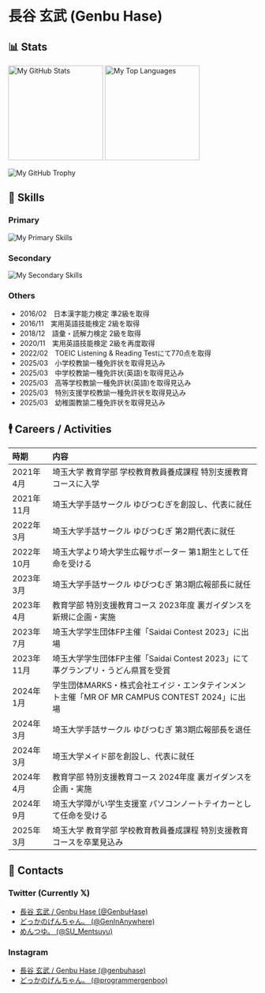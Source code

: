 # 長谷 玄武 (Genbu Hase)

## 📊 Stats

<p align="left">
  <img alt="My GitHub Stats" src="https://github-readme-stats.vercel.app/api?username=GenbuHase&show_icons=true&include_all_commits=true" height="192" />
  <img alt="My Top Languages" src="https://github-readme-stats.vercel.app/api/top-langs/?username=GenbuHase&layout=donut" height="192" />
</p>

![My GitHub Trophy](https://github-profile-trophy.vercel.app/?username=GenbuHase&theme=flat&margin-w=4&margin-h=4&column=-1)


## 🔧 Skills

### Primary

![My Primary Skills](https://skillicons.dev/icons?theme=dark&perline=10&i=html,css,sass,js,ts,nodejs,npm,deno,vue,nuxtjs,vuetify,react,redux,nextjs,jquery,express,tailwind,gulp,firebase,regex,vercel,heroku)

### Secondary

![My Secondary Skills](https://skillicons.dev/icons?theme=dark&perline=10&i=java,c,cs,cpp,py,bash,php,pug,p5js,threejs,webpack,mongodb,netlify,figma)

### Others

* 2016/02　日本漢字能力検定 準2級を取得
* 2016/11　実用英語技能検定 2級を取得
* 2018/12　語彙・読解力検定 2級を取得
* 2020/11　実用英語技能検定 2級を再度取得
* 2022/02　TOEIC Listening & Reading Testにて770点を取得
* 2025/03　小学校教諭一種免許状を取得見込み
* 2025/03　中学校教諭一種免許状(英語)を取得見込み
* 2025/03　高等学校教諭一種免許状(英語)を取得見込み
* 2025/03　特別支援学校教諭一種免許状を取得見込み
* 2025/03　幼稚園教諭二種免許状を取得見込み


## 🕴️ Careers / Activities

| 時期       | 内容                                                                                    |
| :--------- | :-------------------------------------------------------------------------------------- |
| 2021年4月  | 埼玉大学 教育学部 学校教育教員養成課程 特別支援教育コースに入学                             |
| 2021年11月 | 埼玉大学手話サークル ゆびつむぎを創設し、代表に就任                                        |
| 2022年3月  | 埼玉大学手話サークル ゆびつむぎ 第2期代表に就任                                            |
| 2022年10月 | 埼玉大学より埼大学生広報サポーター 第1期生として任命を受ける                                |
| 2023年3月  | 埼玉大学手話サークル ゆびつむぎ 第3期広報部長に就任                                        |
| 2023年4月  | 教育学部 特別支援教育コース 2023年度 裏ガイダンスを新規に企画・実施                         |
| 2023年7月  | 埼玉大学学生団体FP主催「Saidai Contest 2023」に出場                                       |
| 2023年11月 | 埼玉大学学生団体FP主催「Saidai Contest 2023」にて準グランプリ・うどん県賞を受賞             |
| 2024年1月  | 学生団体MARKS・株式会社エイジ・エンタテインメント主催「MR OF MR CAMPUS CONTEST 2024」に出場 |
| 2024年3月  | 埼玉大学手話サークル ゆびつむぎ 第3期広報部長を退任                                         |
| 2024年3月  | 埼玉大学メイド部を創設し、代表に就任                                                       |
| 2024年4月  | 教育学部 特別支援教育コース 2024年度 裏ガイダンスを企画・実施                               |
| 2024年9月  | 埼玉大学障がい学生支援室 パソコンノートテイカーとして任命を受ける                            |
| 2025年3月  | 埼玉大学 教育学部 学校教育教員養成課程 特別支援教育コースを卒業見込み                        |


## 👤 Contacts

### Twitter (Currently 𝕏)

* [長谷 玄武 / Genbu Hase (@GenbuHase)](https://twitter.com/GenbuHase)
* [どっかのげんちゃん。 (@GenInAnywhere)](https://twitter.com/GenInAnywhere)
* [めんつゆ。 (@SU_Mentsuyu)](https://twitter.com/SU_Mentsuyu)

### Instagram

* [長谷 玄武 / Genbu Hase (@genbuhase)](https://www.instagram.com/genbuhase)
* [どっかのげんちゃん。 (@programmergenboo)](https://www.instagram.com/programmergenboo)
